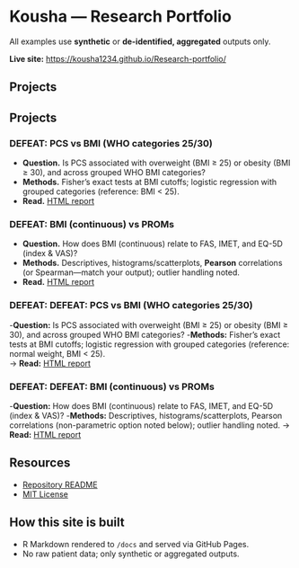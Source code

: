 # Kousha — Research Portfolio
All examples use **synthetic** or **de-identified, aggregated** outputs only.

**Live site:** https://kousha1234.github.io/Research-portfolio/

## Projects

## Projects

### DEFEAT: PCS vs BMI (WHO categories 25/30)

- **Question.** Is PCS associated with overweight (BMI ≥ 25) or obesity (BMI ≥ 30), and across grouped WHO BMI categories?
- **Methods.** Fisher’s exact tests at BMI cutoffs; logistic regression with grouped categories (reference: BMI < 25).
- **Read.** [HTML report](DEFEAT-BMI-categorised/index.html)

### DEFEAT: BMI (continuous) vs PROMs

- **Question.** How does BMI (continuous) relate to FAS, IMET, and EQ-5D (index & VAS)?
- **Methods.** Descriptives, histograms/scatterplots, **Pearson** correlations (or Spearman—match your output); outlier handling noted.
- **Read.** [HTML report](DEFEAT-BMI-continuous/index.html)



### DEFEAT: DEFEAT: PCS vs BMI (WHO categories 25/30)
-**Question:** Is PCS associated with overweight (BMI ≥ 25) or obesity (BMI ≥ 30), and across grouped WHO BMI categories?
-**Methods:** Fisher’s exact tests at BMI cutoffs; logistic regression with grouped categories (reference: normal weight, BMI < 25).  
→ **Read:** [HTML report](DEFEAT-BMI-categorised/index.html)

### DEFEAT: DEFEAT: BMI (continuous) vs PROMs
-**Question:** How does BMI (continuous) relate to FAS, IMET, and EQ-5D (index & VAS)?
-**Methods:** Descriptives, histograms/scatterplots, Pearson correlations (non-parametric option noted below); outlier handling noted.
→ **Read:** [HTML report](DEFEAT-BMI-continuous/index.html)

## Resources
- [Repository README](https://github.com/kousha1234/Research-portfolio#readme)
- [MIT License](https://github.com/kousha1234/Research-portfolio/blob/main/LICENSE)

## How this site is built
- R Markdown rendered to `/docs` and served via GitHub Pages.
- No raw patient data; only synthetic or aggregated outputs.
